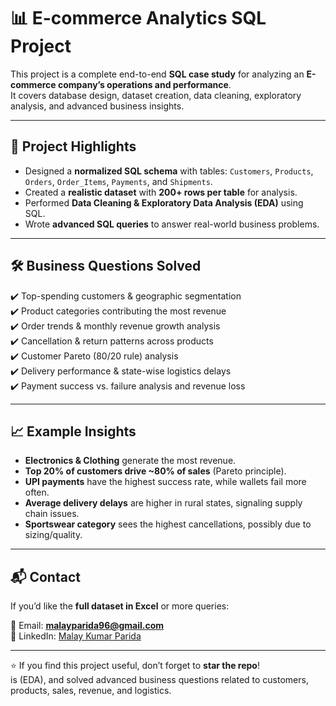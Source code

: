 # 📊 E-commerce Analytics SQL Project  

This project is a complete end-to-end **SQL case study** for analyzing an **E-commerce company’s operations and performance**.  
It covers database design, dataset creation, data cleaning, exploratory analysis, and advanced business insights.  

---

## 🔹 Project Highlights  
- Designed a **normalized SQL schema** with tables: `Customers`, `Products`, `Orders`, `Order_Items`, `Payments`, and `Shipments`.  
- Created a **realistic dataset** with **200+ rows per table** for analysis.  
- Performed **Data Cleaning & Exploratory Data Analysis (EDA)** using SQL.  
- Wrote **advanced SQL queries** to answer real-world business problems.  

---

## 🛠️ Business Questions Solved  
✔️ Top-spending customers & geographic segmentation  
✔️ Product categories contributing the most revenue  
✔️ Order trends & monthly revenue growth analysis  
✔️ Cancellation & return patterns across products  
✔️ Customer Pareto (80/20 rule) analysis  
✔️ Delivery performance & state-wise logistics delays  
✔️ Payment success vs. failure analysis and revenue loss  

---

## 📈 Example Insights  
- **Electronics & Clothing** generate the most revenue.  
- **Top 20% of customers drive ~80% of sales** (Pareto principle).  
- **UPI payments** have the highest success rate, while wallets fail more often.  
- **Average delivery delays** are higher in rural states, signaling supply chain issues.  
- **Sportswear category** sees the highest cancellations, possibly due to sizing/quality.  

---

## 📬 Contact  
If you’d like the **full dataset in Excel** or more queries:  

📧 Email: **malayparida96@gmail.com**  
🔗 LinkedIn: [Malay Kumar Parida](https://www.linkedin.com/in/malay-kumar-parida/)  

---

⭐ If you find this project useful, don’t forget to **star the repo**!  
is (EDA), and solved advanced business questions related to customers, products, sales, revenue, and logistics.
